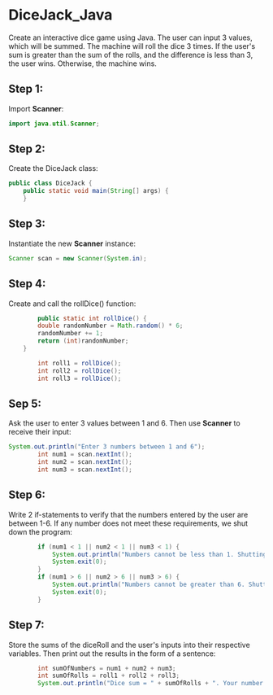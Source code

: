 # DiceJack_Java
Create an interactive dice game using Java. The user can input 3 values, which will be summed. The machine will roll the dice 3 times. If the user's sum is greater than the sum of the rolls, and the difference is less than 3, the user wins. Otherwise, the machine wins.

## Step 1: 

Import **Scanner**:

```java
import java.util.Scanner;
```

## Step 2:

Create the DiceJack class:

```java
public class DiceJack {
    public static void main(String[] args) {
    }
```

## Step 3:

Instantiate the new **Scanner** instance:

```java
Scanner scan = new Scanner(System.in);
```

## Step 4:

Create and call the rollDice() function:

```java
        public static int rollDice() {
        double randomNumber = Math.random() * 6;
        randomNumber += 1;
        return (int)randomNumber;
    }

        int roll1 = rollDice();
        int roll2 = rollDice();
        int roll3 = rollDice();
```

## Sep 5: 

Ask the user to enter 3 values between 1 and 6. Then use **Scanner** to receive their input:

```java
System.out.println("Enter 3 numbers between 1 and 6");
        int num1 = scan.nextInt();
        int num2 = scan.nextInt();
        int num3 = scan.nextInt();
```

## Step 6:

Write 2 if-statements to verify that the numbers entered by the user are between 1-6. If any number does not meet these requirements, we shut down the program:

```java
        if (num1 < 1 || num2 < 1 || num3 < 1) {
            System.out.println("Numbers cannot be less than 1. Shutting the game down!");
            System.exit(0);
        }
        if (num1 > 6 || num2 > 6 || num3 > 6) {
            System.out.println("Numbers cannot be greater than 6. Shutting game down!");
            System.exit(0);
        }
```

## Step 7:

Store the sums of the diceRoll and the user's inputs into their respective variables. Then print out the results in the form of a sentence:

```java
        int sumOfNumbers = num1 + num2 + num3;
        int sumOfRolls = roll1 + roll2 + roll3;
        System.out.println("Dice sum = " + sumOfRolls + ". Your number sum = " + sumOfNumbers);
```